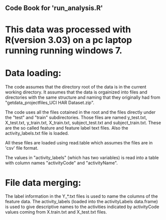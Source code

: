## Code Book for 'run_analysis.R'
# This data was processed with R(version 3.03) on a pc laptop running running windows 7.

#  Data loading:

The code assumes that the directory root of the data is in the current working directory. It assumes that the data is orgainized into files and directories with the same structure and naming that they originally had from "getdata_projectfiles_UCI HAR Dataset.zip".

The code uses all the files cotained in the root and the files directly under the "test" and "train" subdirectories. Those files are named y_test.txt, X_test.txt, y_train.txt, X_train.txt, subject_test.txt and subject_train.txt. These are the so called feature and feature label text files. Also the  activity_labels.txt file is loaded.

All these files are loaded using read.table which assumes the files are in 'csv' file format.

The values in "activity_labels" (which has two variables) is read into a table with column names "activityCode" and "activityName". 

# File data merging:

The label information in the Y_*.txt files is used to name the columns of the feature data. The activity_labels (loaded into the activityLabels data.frame) is used to give descriptive names to the activities indicated by activityCode values coming from X.train.txt and X_test.txt files.


